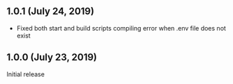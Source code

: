 ## 1.0.1 (July 24, 2019)

- Fixed both start and build scripts compiling error when .env file does not exist

## 1.0.0 (July 23, 2019)
Initial release
